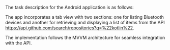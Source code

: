 The task description for the Android application is as follows:

The app incorporates a tab view with two sections: one for listing Bluetooth devices and another for retrieving and displaying a list of items from the API https://api.github.com/search/repositories?q=%22kotlin%22.

The implementation follows the MVVM architecture for seamless integration with the API.

